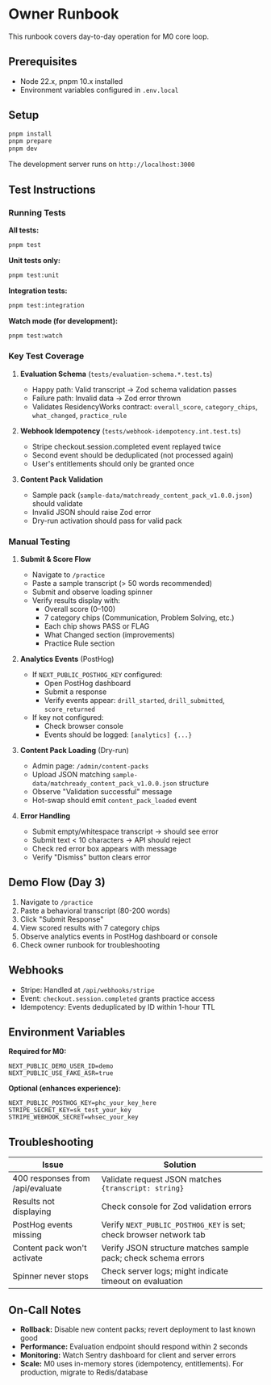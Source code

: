 # Owner Runbook

This runbook covers day-to-day operation for M0 core loop.

## Prerequisites
- Node 22.x, pnpm 10.x installed
- Environment variables configured in `.env.local`

## Setup

```bash
pnpm install
pnpm prepare
pnpm dev
```

The development server runs on `http://localhost:3000`

## Test Instructions

### Running Tests

**All tests:**
```bash
pnpm test
```

**Unit tests only:**
```bash
pnpm test:unit
```

**Integration tests:**
```bash
pnpm test:integration
```

**Watch mode (for development):**
```bash
pnpm test:watch
```

### Key Test Coverage

1. **Evaluation Schema** (`tests/evaluation-schema.*.test.ts`)
   - Happy path: Valid transcript → Zod schema validation passes
   - Failure path: Invalid data → Zod error thrown
   - Validates ResidencyWorks contract: `overall_score`, `category_chips`, `what_changed`, `practice_rule`

2. **Webhook Idempotency** (`tests/webhook-idempotency.int.test.ts`)
   - Stripe checkout.session.completed event replayed twice
   - Second event should be deduplicated (not processed again)
   - User's entitlements should only be granted once

3. **Content Pack Validation**
   - Sample pack (`sample-data/matchready_content_pack_v1.0.0.json`) should validate
   - Invalid JSON should raise Zod error
   - Dry-run activation should pass for valid pack

### Manual Testing

1. **Submit & Score Flow**
   - Navigate to `/practice`
   - Paste a sample transcript (> 50 words recommended)
   - Submit and observe loading spinner
   - Verify results display with:
     - Overall score (0–100)
     - 7 category chips (Communication, Problem Solving, etc.)
     - Each chip shows PASS or FLAG
     - What Changed section (improvements)
     - Practice Rule section

2. **Analytics Events** (PostHog)
   - If `NEXT_PUBLIC_POSTHOG_KEY` configured:
     - Open PostHog dashboard
     - Submit a response
     - Verify events appear: `drill_started`, `drill_submitted`, `score_returned`
   - If key not configured:
     - Check browser console
     - Events should be logged: `[analytics] {...}`

3. **Content Pack Loading** (Dry-run)
   - Admin page: `/admin/content-packs`
   - Upload JSON matching `sample-data/matchready_content_pack_v1.0.0.json` structure
   - Observe "Validation successful" message
   - Hot-swap should emit `content_pack_loaded` event

4. **Error Handling**
   - Submit empty/whitespace transcript → should see error
   - Submit text < 10 characters → API should reject
   - Check red error box appears with message
   - Verify "Dismiss" button clears error

## Demo Flow (Day 3)
1. Navigate to `/practice`
2. Paste a behavioral transcript (80-200 words)
3. Click "Submit Response"
4. View scored results with 7 category chips
5. Observe analytics events in PostHog dashboard or console
6. Check owner runbook for troubleshooting

## Webhooks
- Stripe: Handled at `/api/webhooks/stripe`
- Event: `checkout.session.completed` grants practice access
- Idempotency: Events deduplicated by ID within 1-hour TTL

## Environment Variables

**Required for M0:**
```
NEXT_PUBLIC_DEMO_USER_ID=demo
NEXT_PUBLIC_USE_FAKE_ASR=true
```

**Optional (enhances experience):**
```
NEXT_PUBLIC_POSTHOG_KEY=phc_your_key_here
STRIPE_SECRET_KEY=sk_test_your_key
STRIPE_WEBHOOK_SECRET=whsec_your_key
```

## Troubleshooting

| Issue | Solution |
|-------|----------|
| 400 responses from /api/evaluate | Validate request JSON matches `{transcript: string}` |
| Results not displaying | Check console for Zod validation errors |
| PostHog events missing | Verify `NEXT_PUBLIC_POSTHOG_KEY` is set; check browser network tab |
| Content pack won't activate | Verify JSON structure matches sample pack; check schema errors |
| Spinner never stops | Check server logs; might indicate timeout on evaluation |

## On-Call Notes

- **Rollback:** Disable new content packs; revert deployment to last known good
- **Performance:** Evaluation endpoint should respond within 2 seconds
- **Monitoring:** Watch Sentry dashboard for client and server errors
- **Scale:** M0 uses in-memory stores (idempotency, entitlements). For production, migrate to Redis/database
